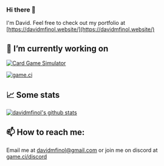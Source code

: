 ### Hi there 👋

I'm David. Feel free to check out my portfolio at [https://davidmfinol.website/](https://davidmfinol.website/)

## 🔭 I’m currently working on

[![Card Game Simulator](https://www.cardgamesimulator.com/assets/img/CGSLogo.png)](https://www.cardgamesimulator.com/)  

[![game.ci](https://s.gravatar.com/avatar/50c8f69688b341095cae3755bc0720b2?s=250)](https://game.ci/)  


## 📈 Some stats

[![davidmfinol's github stats](https://github-readme-stats.vercel.app/api?username=davidmfinol)](https://github.com/anuraghazra/github-readme-stats)

## 📫 How to reach me:

Email me at [davidmfinol@gmail.com](mailto:davidmfinol@gmail.com) or join me on discord at [game.ci/discord](http://game.ci/discord)
